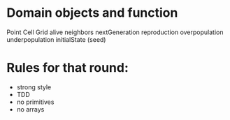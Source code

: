 # Domain objects and function

Point
Cell
Grid
alive
neighbors
nextGeneration
reproduction
overpopulation
underpopulation
initialState (seed)


# Rules for that round:
- strong style
- TDD
- no primitives
- no arrays
